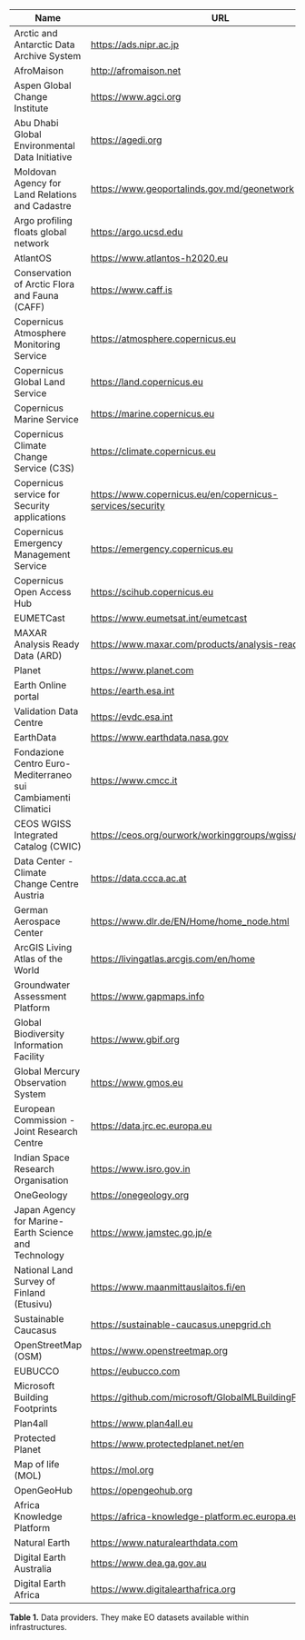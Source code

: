 |  **Name**                                                        | **URL**                                                       |
|  --------------------------------------------------------------- | ------------------------------------------------------------- |
| Arctic and Antarctic Data Archive System                         | <https://ads.nipr.ac.jp>                                      |
|  AfroMaison                                                      | <http://afromaison.net>                                       |
|  Aspen Global Change Institute                                   | <https://www.agci.org>                                        |
|  Abu Dhabi Global Environmental Data Initiative                  | <https://agedi.org>                                           |
|  Moldovan Agency for Land Relations and Cadastre                 | <https://www.geoportalinds.gov.md/geonetwork>                 |
|  Argo profiling floats global network                            | <https://argo.ucsd.edu>                                       |
|  AtlantOS                                                        | <https://www.atlantos-h2020.eu>                               |
|  Conservation of Arctic Flora and Fauna (CAFF)                   | <https://www.caff.is>                                         |
|  Copernicus Atmosphere Monitoring Service                        | <https://atmosphere.copernicus.eu>                            |
|  Copernicus Global Land Service                                  | <https://land.copernicus.eu>                                  |
|  Copernicus Marine Service                                       | <https://marine.copernicus.eu>                                |
|  Copernicus Climate Change Service (C3S)                         | <https://climate.copernicus.eu>                               |
|  Copernicus service for Security applications                    | <https://www.copernicus.eu/en/copernicus-services/security>   |
|  Copernicus Emergency Management Service                         | <https://emergency.copernicus.eu>                             |
|  Copernicus Open Access Hub                                      | <https://scihub.copernicus.eu>                                |
|  EUMETCast                                                       | <https://www.eumetsat.int/eumetcast>                          |
|  MAXAR Analysis Ready Data (ARD)                                 | <https://www.maxar.com/products/analysis-ready-data>          |
|  Planet                                                          | <https://www.planet.com>                                      |
|  Earth Online portal                                             | <https://earth.esa.int>                                       |
|  Validation Data Centre                                          | <https://evdc.esa.int>                                        |
|  EarthData                                                       | <https://www.earthdata.nasa.gov>                              |
|  Fondazione Centro Euro-Mediterraneo sui Cambiamenti Climatici   | <https://www.cmcc.it>                                         |
|  CEOS WGISS Integrated Catalog (CWIC)                            | <https://ceos.org/ourwork/workinggroups/wgiss/access/cwic>    |
|  Data Center - Climate Change Centre Austria                     | <https://data.ccca.ac.at>                                     |
|  German Aerospace Center                                         | <https://www.dlr.de/EN/Home/home_node.html>                   |
|  ArcGIS Living Atlas of the World                                | <https://livingatlas.arcgis.com/en/home>                      |
|  Groundwater Assessment Platform                                 | <https://www.gapmaps.info>                                    |
|  Global Biodiversity Information Facility                        | <https://www.gbif.org>                                        |
|  Global Mercury Observation System                               | <https://www.gmos.eu>                                         |
|  European Commission - Joint Research Centre                     | <https://data.jrc.ec.europa.eu>                               |
|  Indian Space Research Organisation                              | <https://www.isro.gov.in>                                     |
|  OneGeology                                                      | <https://onegeology.org>                                      |
|  Japan Agency for Marine-Earth Science and Technology            | <https://www.jamstec.go.jp/e>                                 |
|  National Land Survey of Finland (Etusivu)                       | <https://www.maanmittauslaitos.fi/en>                         |
|  Sustainable Caucasus                                            | <https://sustainable-caucasus.unepgrid.ch>                    |
|  OpenStreetMap (OSM)                                             | <https://www.openstreetmap.org>                               |
|  EUBUCCO                                                         | <https://eubucco.com>                                         |
|  Microsoft Building Footprints                                   | <https://github.com/microsoft/GlobalMLBuildingFootprints>     | 
|  Plan4all                                                        | <https://www.plan4all.eu>                                     |
|  Protected Planet                                                | <https://www.protectedplanet.net/en>                          |
|  Map of life (MOL)                                               | <https://mol.org>                                             |
|  OpenGeoHub                                                      | <https://opengeohub.org>                                      |
|  Africa Knowledge Platform                                       | <https://africa-knowledge-platform.ec.europa.eu>              | 
|  Natural Earth                                                   | <https://www.naturalearthdata.com>                            |
|  Digital Earth Australia                                         | <https://www.dea.ga.gov.au>                                   |
|  Digital Earth Africa                                            | <https://www.digitalearthafrica.org>                          |

**Table 1.** Data providers. They make EO datasets available within infrastructures.
